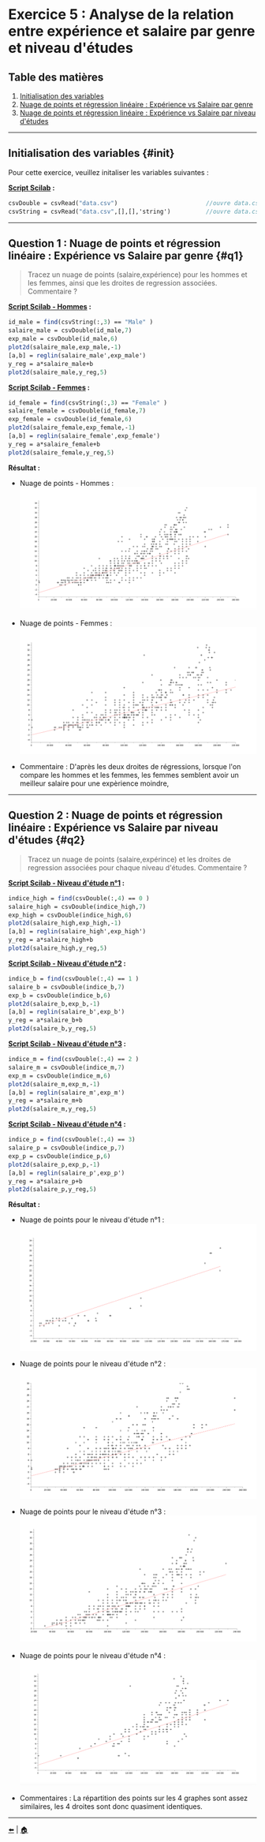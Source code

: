 # Exercice 5 : Analyse de la relation entre expérience et salaire par genre et niveau d'études

## Table des matières
1. [Initialisation des variables](#init)
2. [Nuage de points et régression linéaire : Expérience vs Salaire par genre](#q1)
3. [Nuage de points et régression linéaire : Expérience vs Salaire par niveau d'études](#q2)

---

## Initialisation des variables {#init}

Pour cette exercice, veuillez initaliser les variables suivantes :

**[Script Scilab](scripts/init.sce) :**

```scilab
csvDouble = csvRead("data.csv")                         //ouvre data.csv en une matrice d'entier
csvString = csvRead("data.csv",[],[],'string')          //ouvre data.csv en une matrice de string
```

---

## Question 1 : Nuage de points et régression linéaire : Expérience vs Salaire par genre {#q1}

> Tracez un nuage de points (salaire,expérience) pour les hommes et les femmes, ainsi que les droites de regression associées. Commentaire ?

**[Script Scilab - Hommes](scripts/q1-homme.sce) :**

```scilab
id_male = find(csvString(:,3) == "Male" )
salaire_male = csvDouble(id_male,7)
exp_male = csvDouble(id_male,6)
plot2d(salaire_male,exp_male,-1)
[a,b] = reglin(salaire_male',exp_male')
y_reg = a*salaire_male+b
plot2d(salaire_male,y_reg,5)
```

**[Script Scilab - Femmes](scripts/q1-femme.sce) :**

```scilab
id_female = find(csvString(:,3) == "Female" )
salaire_female = csvDouble(id_female,7)
exp_female = csvDouble(id_female,6)
plot2d(salaire_female,exp_female,-1)
[a,b] = reglin(salaire_female',exp_female')
y_reg = a*salaire_female+b
plot2d(salaire_female,y_reg,5)
```

**Résultat :**

- Nuage de points - Hommes :
![q1](img/q1-homme.png)

- Nuage de points - Femmes :
![q1](img/q1-femme.png)

- Commentaire : 
D'après les deux droites de régressions, lorsque l'on compare les hommes et les femmes, les femmes semblent avoir un meilleur salaire pour une expèrience moindre,
---

## Question 2 : Nuage de points et régression linéaire : Expérience vs Salaire par niveau d'études {#q2}

> Tracez un nuage de points (salaire,expérince) et les droites de regression associées pour chaque niveau d'études. Commentaire ?

**[Script Scilab - Niveau d'étude n°1](scripts/q2-1.sce) :**

```scilab
indice_high = find(csvDouble(:,4) == 0 )
salaire_high = csvDouble(indice_high,7)
exp_high = csvDouble(indice_high,6)
plot2d(salaire_high,exp_high,-1)
[a,b] = reglin(salaire_high',exp_high')
y_reg = a*salaire_high+b
plot2d(salaire_high,y_reg,5)
```

**[Script Scilab - Niveau d'étude n°2](scripts/q2-2.sce) :**

```scilab
indice_b = find(csvDouble(:,4) == 1 )
salaire_b = csvDouble(indice_b,7)
exp_b = csvDouble(indice_b,6)
plot2d(salaire_b,exp_b,-1)
[a,b] = reglin(salaire_b',exp_b')
y_reg = a*salaire_b+b
plot2d(salaire_b,y_reg,5)
```

**[Script Scilab - Niveau d'étude n°3](scripts/q2-3.sce) :**

```scilab
indice_m = find(csvDouble(:,4) == 2 )
salaire_m = csvDouble(indice_m,7)
exp_m = csvDouble(indice_m,6)
plot2d(salaire_m,exp_m,-1)
[a,b] = reglin(salaire_m',exp_m')
y_reg = a*salaire_m+b
plot2d(salaire_m,y_reg,5)
```

**[Script Scilab - Niveau d'étude n°4](scripts/q2-4.sce) :**

```scilab
indice_p = find(csvDouble(:,4) == 3)
salaire_p = csvDouble(indice_p,7)
exp_p = csvDouble(indice_p,6)
plot2d(salaire_p,exp_p,-1)
[a,b] = reglin(salaire_p',exp_p')
y_reg = a*salaire_p+b
plot2d(salaire_p,y_reg,5)
```

**Résultat :**


- Nuage de points pour le niveau d'étude n°1 :
![q2](img/q2-1.png)

- Nuage de points pour le niveau d'étude n°2 :
![q2](img/q2-2.png)

- Nuage de points pour le niveau d'étude n°3 :
![q2](img/q2-3.png)

- Nuage de points pour le niveau d'étude n°4 :
![q2](img/q2-4.png)

- Commentaires : 
La répartition des points sur les 4 graphes sont assez similaires, les 4 droites sont donc quasiment identiques.
---

[⬅️](../EXO4/ "Exercice précédent (Exercice 4)") | [🏠](../ "Retour au sommaire")